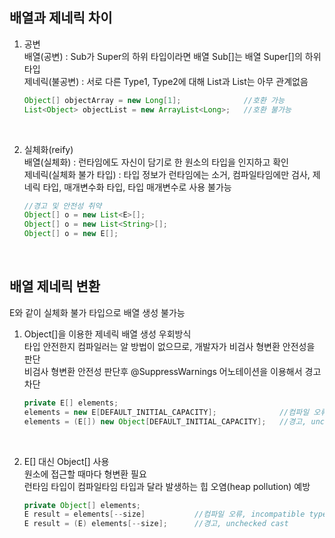 ## 배열과 제네릭 차이
1. 공변  
    배열(공변) : Sub가 Super의 하위 타입이라면 배열 Sub[]는 배열 Super[]의 하위 타입  
    제네릭(불공변) : 서로 다른 Type1, Type2에 대해 List<Type1>과 List<Type2>는 아무 관계없음  

   ````java  
   Object[] objectArray = new Long[1];              //호환 가능
   List<Object> objectList = new ArrayList<Long>;   //호환 불가능
   ````

<br>

2. 실체화(reify)  
    배열(실체화) : 런타임에도 자신이 담기로 한 원소의 타입을 인지하고 확인  
    제네릭(실체화 불가 타입) : 타입 정보가 런타임에는 소거, 컴파일타임에만 검사, 제네릭 타입, 매개변수화 타입, 타입 매개변수로 사용 불가능  

      ````java
      //경고 및 안전성 취약
      Object[] o = new List<E>[];
      Object[] o = new List<String>[];
      Object[] o = new E[];
      ````

<br>

## 배열 제네릭 변환
E와 같이 실체화 불가 타입으로 배열 생성 불가능  
  
1. Object[]을 이용한 제네릭 배열 생성 우회방식  
    타입 안전한지 컴파일러는 알 방법이 없으므로, 개발자가 비검사 형변환 안전성을 판단  
    비검사 형변환 안전성 판단후 @SuppressWarnings 어노테이션을 이용해서 경고차단  

      ````java
      private E[] elements;
      elements = new E[DEFAULT_INITIAL_CAPACITY];              //컴파일 오류, generic array creation
      elements = (E[]) new Object[DEFAULT_INITIAL_CAPACITY];   //경고, unchecked cast
      ````

<br>

2. E[] 대신 Object[] 사용  
    원소에 접근할 때마다 형변환 필요  
    런타임 타입이 컴파일타임 타입과 달라 발생하는 힙 오염(heap pollution) 예방  

   ````java
   private Object[] elements;
   E result = elements[--size]           //컴파일 오류, incompatible types
   E result = (E) elements[--size];      //경고, unchecked cast
   ````

 <br>




